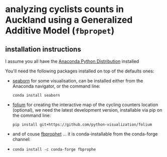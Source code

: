 # analyzing cyclists counts in Auckland using a Generalized Additive Model (`fbpropet`) 

## installation instructions 

I assume you all have the [Anaconda Python Distribution](https://www.anaconda.com/download/) installed 

You'll need the following packages installed on top of the defaults ones: 

+ [seaborn](https://seaborn.pydata.org/) for some visualisation, can be installed either from the Anaconda navigator, or the command line: 

  ```
  conda install seaborn
  ```

+ [folium]() for creating the interactive map of the cycling counters location (optional), we need the latest development version, installable via pip on the command line: 

  ```
  pip install git+https://github.com/python-visualization/folium
  ```

+ and of couse [fbprophet](https://facebook.github.io/prophet/) ... it is conda-installable from the conda-forge channel:

+ ```
  conda install -c conda-forge fbprophe
  ```

  